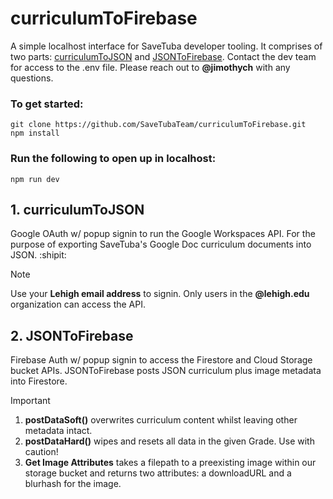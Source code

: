 # curriculumToFirebase
A simple localhost interface for SaveTuba developer tooling. It comprises of two parts: [curriculumToJSON](#1-curriculumtojson) and [JSONToFirebase](#2-jsontofirebase). Contact the dev team for access to the .env file. Please reach out to **@jimothych** with any questions.

### To get started:
```
git clone https://github.com/SaveTubaTeam/curriculumToFirebase.git
npm install
```

### Run the following to open up in localhost:
```
npm run dev
```

## 1. curriculumToJSON
Google OAuth w/ popup signin to run the Google Workspaces API. For the purpose of exporting SaveTuba's Google Doc curriculum documents into JSON. :shipit:

> [!NOTE]
> Use your **Lehigh email address** to signin. 
> Only users in the **@lehigh.edu** organization can access the API.

## 2. JSONToFirebase
Firebase Auth w/ popup signin to access the Firestore and Cloud Storage bucket APIs. JSONToFirebase posts JSON curriculum plus image metadata into Firestore.

> [!IMPORTANT]
> 1. **postDataSoft()** overwrites curriculum content whilst leaving other metadata intact.
> 2. **postDataHard()** wipes and resets all data in the given Grade. Use with caution!
> 3. **Get Image Attributes** takes a filepath to a preexisting image within our storage bucket and returns two attributes: a downloadURL and a blurhash for the image.